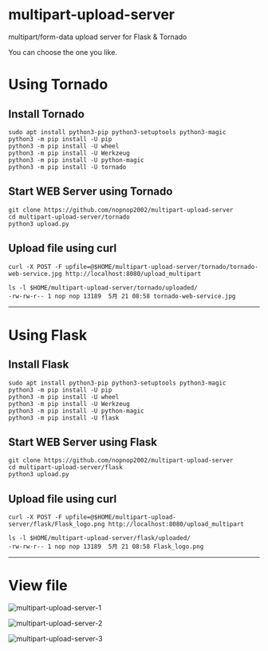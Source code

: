 # multipart-upload-server
multipart/form-data upload server for Flask &amp; Tornado

You can choose the one you like.

# Using Tornado

## Install Tornado
```
sudo apt install python3-pip python3-setuptools python3-magic
python3 -m pip install -U pip
python3 -m pip install -U wheel
python3 -m pip install -U Werkzeug
python3 -m pip install -U python-magic
python3 -m pip install -U tornado
```

## Start WEB Server using Tornado
```
git clone https://github.com/nopnop2002/multipart-upload-server
cd multipart-upload-server/tornado
python3 upload.py
```

## Upload file using curl
```
curl -X POST -F upfile=@$HOME/multipart-upload-server/tornado/tornado-web-service.jpg http://localhost:8080/upload_multipart

ls -l $HOME/multipart-upload-server/tornado/uploaded/
-rw-rw-r-- 1 nop nop 13189  5月 21 08:58 tornado-web-service.jpg
```

---

# Using Flask

## Install Flask
```
sudo apt install python3-pip python3-setuptools python3-magic
python3 -m pip install -U pip
python3 -m pip install -U wheel
python3 -m pip install -U Werkzeug
python3 -m pip install -U python-magic
python3 -m pip install -U flask
```

## Start WEB Server using Flask
```
git clone https://github.com/nopnop2002/multipart-upload-server
cd multipart-upload-server/flask
python3 upload.py
```

## Upload file using curl
```
curl -X POST -F upfile=@$HOME/multipart-upload-server/flask/Flask_logo.png http://localhost:8080/upload_multipart

ls -l $HOME/multipart-upload-server/flask/uploaded/
-rw-rw-r-- 1 nop nop 13189  5月 21 08:58 Flask_logo.png
```

---

# View file
![multipart-upload-server-1](https://user-images.githubusercontent.com/6020549/119225534-4af78000-bb3f-11eb-83fc-d3c93b31e4eb.jpg)

![multipart-upload-server-2](https://user-images.githubusercontent.com/6020549/119225542-5054ca80-bb3f-11eb-95a3-f558e606f68c.jpg)

![multipart-upload-server-3](https://user-images.githubusercontent.com/6020549/119225537-4b901680-bb3f-11eb-9f0c-e009b5f6c56d.jpg)

